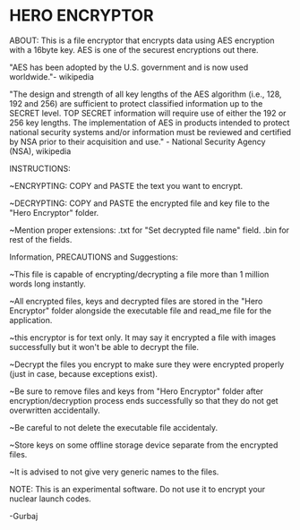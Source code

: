 # HERO ENCRYPTOR

ABOUT:
This is a file encryptor that encrypts data using AES encryption with a 16byte key. AES is one of the securest encryptions out there.

"AES has been adopted by the U.S. government and is now used worldwide."- wikipedia

"The design and strength of all key lengths of the AES algorithm (i.e., 128, 192 and 256) are sufficient to protect classified information up to the SECRET level. TOP SECRET information will require use of either the 192 or 256 key lengths. The implementation of AES in products intended to protect national security systems and/or information must be reviewed and certified by NSA prior to their acquisition and use." - National Security Agency (NSA), wikipedia


INSTRUCTIONS:

~ENCRYPTING: COPY and PASTE the text you want to encrypt.

~DECRYPTING: COPY and PASTE the encrypted file and key file to the "Hero Encryptor" folder.

~Mention proper extensions: .txt for "Set decrypted file name" field.  .bin for rest of the fields.



Information, PRECAUTIONS and Suggestions:

~This file is capable of encrypting/decrypting a file more than 1 million words long instantly.

~All encrypted files, keys and decrypted files are stored in the "Hero Encryptor" folder alongside the executable file and read_me file for the application. 

~this encryptor is for text only. It may say it encrypted a file with images successfully but it won't be able to decrypt the file.

~Decrypt the files you encrypt to make sure they were encrypted properly (just in case, because exceptions exist).

~Be sure to remove files and keys from "Hero Encryptor" folder after encryption/decryption process ends successfully so that they do not get overwritten accidentally. 

~Be careful to not delete the executable file accidentaly.

~Store keys on some offline storage device separate from the encrypted files.

~It is advised to not give very generic names to the files.



NOTE: This is an experimental software. Do not use it to encrypt your nuclear launch codes.

-Gurbaj
